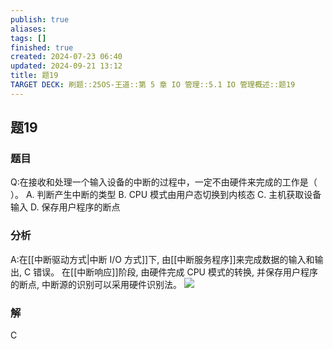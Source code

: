 ```yaml
---
publish: true
aliases: 
tags: []
finished: true
created: 2024-07-23 06:40
updated: 2024-09-21 13:12
title: 题19
TARGET DECK: 刷题::25OS-王道::第 5 章 IO 管理::5.1 IO 管理概述::题19
---
```


## 题19
### 题目
Q:在接收和处理一个输入设备的中断的过程中，一定不由硬件来完成的工作是（ ）。
A. 判断产生中断的类型 B. CPU 模式由用户态切换到内核态
C. 主机获取设备输入 D. 保存用户程序的断点
### 分析
A:在[[中断驱动方式|中断 I/O 方式]]下, 由[[中断服务程序]]来完成数据的输入和输出, C 错误。
在[[中断响应]]阶段, 由硬件完成 CPU 模式的转换, 并保存用户程序的断点, 中断源的识别可以采用硬件识别法。
![](https://img.hwenyi.live/202408042016453.webp)
### 解
C
<!--ID: 1722933074683-->

